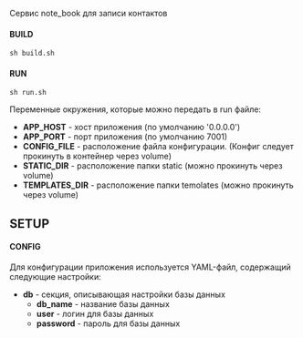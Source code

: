 Сервис note_book для записи контактов


#### BUILD
`sh build.sh`

#### RUN
`sh run.sh`

Переменные окружения, которые можно передать в run файле:
- **APP_HOST** - хост приложения (по умолчанию '0.0.0.0')
- **APP_PORT** - порт приложения (по умолчанию 7001)
- **CONFIG_FILE** - расположение файла конфигурации. (Конфиг следует прокинуть в контейнер через volume)
- **STATIC_DIR** - расположение папки static (можно прокинуть через volume)
- **TEMPLATES_DIR** - расположение папки temolates (можно прокинуть через volume)

## SETUP
#### CONFIG

Для конфигурации приложения используется YAML-файл, содержащий следующие настройки:
 - **db** - секция, описывающая настройки базы данных
   - **db_name** - название базы данных
   - **user** - логин для базы данных
   - **password** - пароль для базы данных


